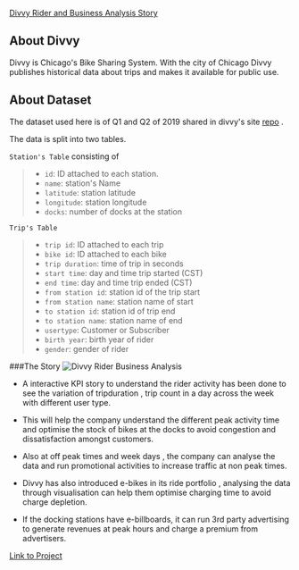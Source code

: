 [Divvy Rider and Business Analysis Story](https://public.tableau.com/profile/sankalp4#!/vizhome/DivvyRiderandBusinessAnalysisViz/Whoaretheriders)

## About Divvy

Divvy is Chicago's Bike Sharing System. With the city of Chicago Divvy publishes historical data about trips and makes it available for public use.

## About Dataset

The dataset used here is of Q1 and Q2 of 2019 shared in divvy's site [repo](https://www.divvybikes.com/system-data) .

The data is split into two tables.


```Station's Table``` consisting of

>* ```id```: ID attached to each station.
>* ```name```: station's Name
>* ```latitude```: station latitude
>* ```longitude```: station longitude
>* ```docks```: number of docks at the station


```Trip's Table```
>* ```trip id```: ID attached to each trip
>* ```bike id```: ID attached to each bike
>* ```trip duration```: time of trip in seconds
>* ```start time```: day and time trip started (CST)
>* ```end time```: day and time trip ended (CST)
>* ```from station id```: station id of the trip start
>* ```from station name```: station name of start
>* ```to station id```: station id of trip end
>* ```to station name```: station name of end
>* ```usertype```: Customer or Subscriber
>* ```birth year```: birth year of rider
>* ```gender```: gender of rider

###The Story
![Divvy Rider Business Analysis](https://user-images.githubusercontent.com/75038775/116785676-7515cf00-aab8-11eb-8c8f-9b9ac636691b.jpg)

* A interactive KPI story to understand the rider activity has been done to see the variation of tripduration , trip count in a day across the week with different user type. 

* This will help the company understand the different peak activity time and optimise the stock of bikes at the docks to avoid congestion and dissatisfaction amongst customers.

* Also at off peak times and week days , the company can analyse the data and run promotional activities to increase traffic at non peak times.

* Divvy has also introduced e-bikes in its ride portfolio , analysing the data through visualisation can help them optimise charging time to avoid charge depletion.

* If the docking stations have e-billboards, it can run 3rd party advertising to generate revenues at peak hours and charge a premium from advertisers.

[Link to Project](https://public.tableau.com/profile/sankalp4#!/vizhome/DivvyRiderandBusinessAnalysisViz/Whoaretheriders)
